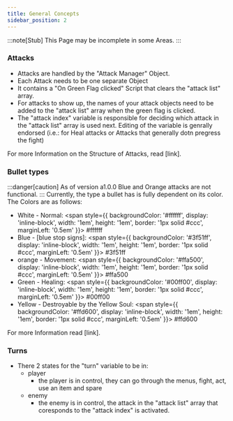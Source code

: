 ```yaml
---
title: General Concepts
sidebar_position: 2
---
```


:::note[Stub]
This Page may be incomplete in some Areas.
:::

### Attacks
- Attacks are handled by the "Attack Manager" Object.  
- Each Attack needs to be one separate Object
- It contains a "On Green Flag clicked" Script that clears the "attack list" array.  
- For attacks to show up, the names of your attack objects need to be added to the "attack list" array when the green flag is clicked. 
- The "attack index" variable is responsible for deciding which attack in the "attack list" array is used next. Editing of the variable is genrally endorsed (i.e.: for Heal attacks or Attacks that generally dotn pregress the fight)
  
For more Information on the Structure of Attacks, read [link].

### Bullet types
:::danger[caution]
As of version a1.0.0 Blue and Orange attacks are not functional.
:::
Currently, the type a bullet has is fully dependent on its color.  
The Colors are as follows:
- White - Normal:   <span style={{ backgroundColor: '#ffffff', display: 'inline-block', width: '1em', height: '1em', border: '1px solid #ccc', marginLeft: '0.5em' }}></span>  #ffffff
- Blue - [blue stop signs]: <span style={{ backgroundColor: '#3f51ff', display: 'inline-block', width: '1em', height: '1em', border: '1px solid #ccc', marginLeft: '0.5em' }}></span> #3f51ff
- orange - Movement:     <span style={{ backgroundColor: '#ffa500', display: 'inline-block', width: '1em', height: '1em', border: '1px solid #ccc', marginLeft: '0.5em' }}></span> #ffa500
- Green - Healing:  <span style={{ backgroundColor: '#00ff00', display: 'inline-block', width: '1em', height: '1em', border: '1px solid #ccc', marginLeft: '0.5em' }}></span> #00ff00
- Yellow - Destroyable by the Yellow Soul:  <span style={{ backgroundColor: '#ffd600', display: 'inline-block', width: '1em', height: '1em', border: '1px solid #ccc', marginLeft: '0.5em' }}></span> #ffd600

For more Information read [link].


### Turns
- There 2 states for the "turn" variable to be in:
    - player
        - the player is in control, they can go through the menus, fight, act, use an item and spare
    - enemy
        - the enemy is in control, the attack in the "attack list" array that coresponds to the "attack index" is activated.
        